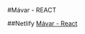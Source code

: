 #Mávar - REACT 

##Netlify
[ Mávar - React ](https://62b1e70d7e4d5065b95e942a--startling-druid-ae22f4.netlify.app/)